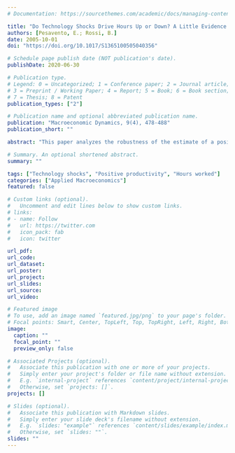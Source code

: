 ```yaml
---
# Documentation: https://sourcethemes.com/academic/docs/managing-content/

title: "Do Technology Shocks Drive Hours Up or Down? A Little Evidence from an Agnostic Procedure"
authors: [Pesavento, E.; Rossi, B.]
date: 2005-10-01
doi: "https://doi.org/10.1017/S1365100505040356"

# Schedule page publish date (NOT publication's date).
publishDate: 2020-06-30

# Publication type.
# Legend: 0 = Uncategorized; 1 = Conference paper; 2 = Journal article;
# 3 = Preprint / Working Paper; 4 = Report; 5 = Book; 6 = Book section;
# 7 = Thesis; 8 = Patent
publication_types: ["2"]

# Publication name and optional abbreviated publication name.
publication: "Macroeconomic Dynamics, 9(4), 478-488"
publication_short: ""

abstract: "This paper analyzes the robustness of the estimate of a positive productivity shock on hours to the presence of a possible unit root in hours. Estimations in levels or in first differences provide opposite conclusions. We rely on an agnostic procedure in which the researcher does not have to choose between a specification in levels or in first differences. We find that a positive productivity shock has a negative impact effect on hours, but the effect is much shorter lived, and disappears after two quarters. The effect becomes positive at business-cycle frequencies, although it is not significant."

# Summary. An optional shortened abstract.
summary: ""

tags: ["Technology shocks", "Positive productivity", "Hours worked"]
categories: ["Applied Macroeconomics"]
featured: false

# Custom links (optional).
#   Uncomment and edit lines below to show custom links.
# links:
# - name: Follow
#   url: https://twitter.com
#   icon_pack: fab
#   icon: twitter

url_pdf: 
url_code:
url_dataset:
url_poster:
url_project:
url_slides:
url_source:
url_video:

# Featured image
# To use, add an image named `featured.jpg/png` to your page's folder. 
# Focal points: Smart, Center, TopLeft, Top, TopRight, Left, Right, BottomLeft, Bottom, BottomRight.
image:
  caption: ""
  focal_point: ""
  preview_only: false

# Associated Projects (optional).
#   Associate this publication with one or more of your projects.
#   Simply enter your project's folder or file name without extension.
#   E.g. `internal-project` references `content/project/internal-project/index.md`.
#   Otherwise, set `projects: []`.
projects: []

# Slides (optional).
#   Associate this publication with Markdown slides.
#   Simply enter your slide deck's filename without extension.
#   E.g. `slides: "example"` references `content/slides/example/index.md`.
#   Otherwise, set `slides: ""`.
slides: ""
---
```

